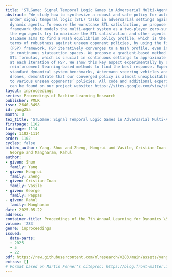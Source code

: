 ```yaml
---
title: 'STLGame: Signal Temporal Logic Games in Adversarial Multi-Agent Systems'
abstract: 'We study how to synthesize a robust and safe policy for autonomous systems
  under signal temporal logic (STL) tasks in adversarial settings against unknown
  dynamic agents. To ensure the worstcase STL satisfaction, we propose STLGame, a
  framework that models the multi-agent system as a two-player zero-sum game, where
  the ego agents try to maximize the STL satisfaction and other agents minimize it.
  STLGame aims to find a Nash equilibrium policy profile, which is the best case in
  terms of robustness against unseen opponent policies, by using the fictitious self-play
  (FSP) framework. FSP iteratively converges to a Nash profile, even in games set
  in continuous stateaction spaces. We propose a gradient-based method with differentiable
  STL formulas, which is crucial in continuous settings to approximate the best responses
  at each iteration of FSP. We show this key aspect experimentally by comparing with
  reinforcement learning-based methods to find the best response. Experiments on two
  standard dynamical system benchmarks, Ackermann steering vehicles and autonomous
  drones, demonstrate that our converged policy is almost unexploitable and robust
  to various unseen opponents’ policies. All code and additional experimental results
  can be found on our project website: https://sites.google.com/view/stlgame'
layout: inproceedings
series: Proceedings of Machine Learning Research
publisher: PMLR
issn: 2640-3498
id: yang25a
month: 0
tex_title: 'STLGame: Signal Temporal Logic Games in Adversarial Multi-Agent Systems'
firstpage: 1102
lastpage: 1114
page: 1102-1114
order: 1102
cycles: false
bibtex_author: Yang, Shuo and Zheng, Hongrui and Vasile, Cristian-Ioan and Pappas,
  George and Mangharam, Rahul
author:
- given: Shuo
  family: Yang
- given: Hongrui
  family: Zheng
- given: Cristian-Ioan
  family: Vasile
- given: George
  family: Pappas
- given: Rahul
  family: Mangharam
date: 2025-05-22
address:
container-title: Proceedings of the 7th Annual Learning for Dynamics \& Control Conference
volume: '283'
genre: inproceedings
issued:
  date-parts:
  - 2025
  - 5
  - 22
pdf: https://raw.githubusercontent.com/mlresearch/v283/main/assets/yang25a/yang25a.pdf
extras: []
# Format based on Martin Fenner's citeproc: https://blog.front-matter.io/posts/citeproc-yaml-for-bibliographies/
---
```

